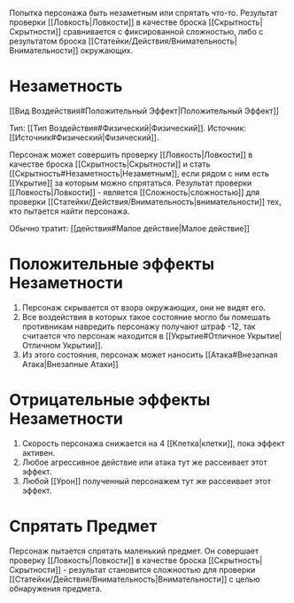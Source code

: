 Попытка персонажа быть незаметным или спрятать что-то. Результат проверки [[Ловкость|Ловкости]] в качестве броска [[Скрытность|Скрытности]] сравнивается с фиксированной сложностью, либо с результатом броска [[Статейки/Действия/Внимательность|Внимательности]] окружающих. 

# Незаметность

[[Вид Воздействия#Положительный Эффект|Положительный Эффект]]

Тип: [[Тип Воздействия#Физический|Физический]].
Источник: [[Источник#Физический|Физический]].

Персонаж может совершить проверку [[Ловкость|Ловкости]] в качестве броска [[Скрытность|Скрытности]] и стать [[Скрытность#Незаметность|Незаметным]], если рядом с ним есть [[Укрытие]] за которым можно спрятаться. Результат проверки [[Ловкость|Ловкости]] - является [[Сложность|сложностью]] для проверки [[Статейки/Действия/Внимательность|внимательности]] тех, кто пытается найти персонажа. 

Обычно тратит: [[действия#Малое действие|Малое действие]]

# Положительные эффекты Незаметности

1. Персонаж скрывается от взора окружающих, они не видят его.
2. Все воздействия в которых такое состояние могло бы помешать противникам навредить персонажу получают штраф -12, так считается что персонаж находится в [[Укрытие#Отличное Укрытие|Отличном Укрытии]].
3. Из этого состояния, персонаж может наносить [[Атака#Внезапная Атака|Внезапные Атаки]]

# Отрицательные эффекты Незаметности

1. Скорость персонажа снижается на 4 [[Клетка|клетки]], пока эффект активен. 
2. Любое агрессивное действие или атака тут же рассеивает этот эффект. 
3. Любой [[Урон]] полученный персонажем тут же рассеивает этот эффект. 

# Спрятать Предмет

Персонаж пытается спрятать маленький предмет. Он совершает проверку [[Ловкость|Ловкости]] в качестве броска [[Скрытность|Скрытности]]  - результат становится сложностью для проверки [[Статейки/Действия/Внимательность|Внимательности]] с целью обнаружения предмета. 